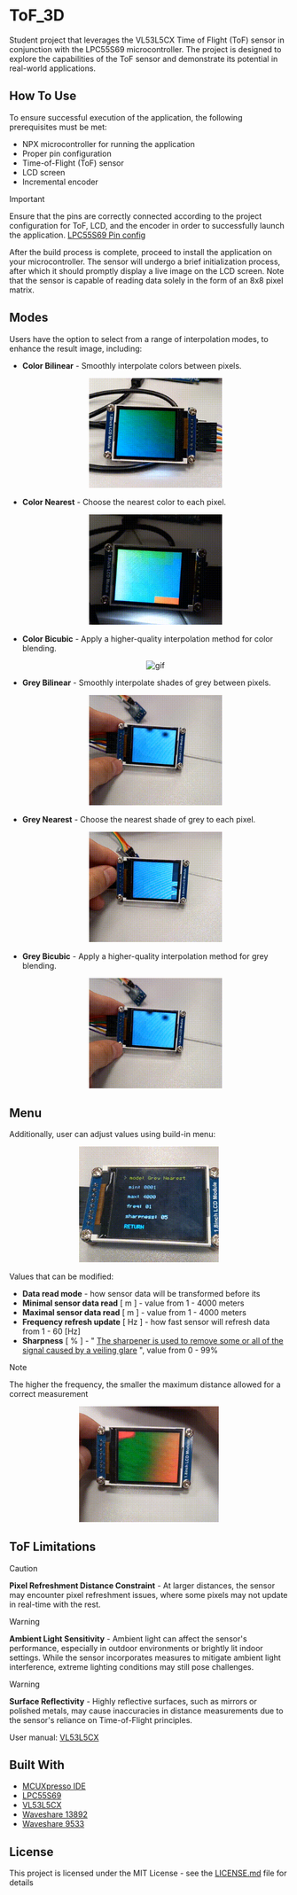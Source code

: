 # ToF_3D
Student project that leverages the VL53L5CX Time of Flight (ToF) sensor in conjunction with the LPC55S69 microcontroller. The project is designed to explore the capabilities of the ToF sensor and demonstrate its potential in real-world applications.

## How To Use

To ensure successful execution of the application, the following prerequisites must be met:

* NPX microcontroller for running the application
* Proper pin configuration
* Time-of-Flight (ToF) sensor
* LCD screen
* Incremental encoder

> [!IMPORTANT]
> Ensure that the pins are correctly connected according to the project configuration for ToF, LCD, and the encoder in order to successfully launch the application. [LPC55S69 Pin config](./Expansion%20Connectors.pdf)

After the build process is complete, proceed to install the application on your microcontroller. The sensor will undergo a brief initialization process, after which it should promptly display a live image on the LCD screen. Note that the sensor is capable of reading data solely in the form of an 8x8 pixel matrix.

## Modes

Users have the option to select from a range of interpolation modes, to enhance the result image, including:

* **Color Bilinear** - Smoothly interpolate colors between pixels.
<br><p align="center"><img src="./imgs/bilinear.gif" alt="gif" width="50%" height="50%"></p>

* **Color Nearest** - Choose the nearest color to each pixel.
<br><p align="center"><img src="./imgs/nearestNeighbour.gif" alt="gif" width="50%" height="50%"></p>

* **Color Bicubic** -  Apply a higher-quality interpolation method for color blending.
<br><p align="center"><img src="./imgs/biqubic.gif" alt="gif" width="50%" height="50%"></p>

* **Grey Bilinear** - Smoothly interpolate shades of grey between pixels.
 <br><p align="center"><img src="./imgs/bilinearGray.gif" alt="gif" width="50%" height="50%"></p>
 
* **Grey Nearest** - Choose the nearest shade of grey to each pixel.
<br><p align="center"><img src="./imgs/nearestGray.gif" alt="gif" width="50%" height="50%"></p>

* **Grey Bicubic** - Apply a higher-quality interpolation method for grey blending.
<br><p align="center"><img src="./imgs/bilinearGray.gif" alt="gif" width="50%" height="50%"></p>

## Menu
Additionally, user can adjust values using build-in menu:

<p align="center">
  <img src="./imgs/menu.gif" alt="menu" width="50%" height="50%">
</p>

Values that can be modified:
* **Data read mode** - how sensor data will be transformed before its
* **Minimal sensor data read** [ m ] - value from 1 - 4000 meters
* **Maximal sensor data read** [ m ] - value from 1 - 4000 meters
* **Frequency refresh update** [ Hz ] - how fast sensor will refresh data from 1 - 60 [Hz]
* **Sharpness** [ % ] - " [The sharpener is used to remove some or all of the signal caused by a veiling glare](https://www.st.com/resource/en/user_manual/um2884-a-guide-to-using-the-vl53l5cx-multizone-timeofflight-ranging-sensor-with-a-wide-field-of-view-ultra-lite-driver-uld-stmicroelectronics.pdf#page=10) ", value from 0 - 99%

> [!NOTE]
> The higher the frequency, the smaller the maximum distance allowed for a correct measurement

<p align="center">
  <img src="./imgs/menu2.gif" alt="menu" width="50%" height="50%">
</p>

## ToF Limitations

> [!CAUTION]
> **Pixel Refreshment Distance Constraint** - At larger distances, the sensor may encounter pixel refreshment issues, where some pixels may not update in real-time with the rest.

> [!WARNING]
> **Ambient Light Sensitivity** - Ambient light can affect the sensor's performance, especially in outdoor environments or brightly lit indoor settings. While the sensor incorporates measures to mitigate ambient light interference, extreme lighting conditions may still pose challenges.

> [!WARNING]
> **Surface Reflectivity** - Highly reflective surfaces, such as mirrors or polished metals, may cause inaccuracies in distance measurements due to the sensor's reliance on Time-of-Flight principles.

User manual: [VL53L5CX](https://www.st.com/resource/en/user_manual/um2884-a-guide-to-using-the-vl53l5cx-multizone-timeofflight-ranging-sensor-with-a-wide-field-of-view-ultra-lite-driver-uld-stmicroelectronics.pdf)

## Built With

* [MCUXpresso IDE](https://www.nxp.com/design/software/development-software/mcuxpresso-software-and-tools-/mcuxpresso-integrated-development-environment-ide:MCUXpresso-IDE)
* [LPC55S69](https://www.nxp.com/products/processors-and-microcontrollers/arm-microcontrollers/general-purpose-mcus/lpc5500-cortex-m33/high-efficiency-arm-cortex-m33-based-microcontroller-family:LPC55S6x)
* [VL53L5CX](https://www.st.com/en/imaging-and-photonics-solutions/vl53l5cx.html)
* [Waveshare 13892](https://botland.com.pl/wyswietlacze-lcd-tft-i-ips/10754-wyswietlacz-lcd-tft-kolorowy-18-128x160px-spi-waveshare-13892-5904422316600.html?cd=18298825651&ad=&kd=&gad_source=1&gclid=CjwKCAjw9IayBhBJEiwAVuc3fnzV9Mri-7Q6pY6htQ_bz5D1_3QTthhOibBEx9GWr2F2xUjPhQBVYxoC690QAvD_BwE)
* [Waveshare 9533](https://botland.com.pl/enkodery/4483-czujnik-obrotu-impulsator-enkoder-z-przyciskiem-modul-waveshare-9533-5904422366582.html?cd=20567593583&ad=&kd=&gad_source=1&gclid=CjwKCAjw9IayBhBJEiwAVuc3foN_4__QTdndCYP2mnJhBEWZfnRVu7XHFbJqB0fvRTm9RE0dJ6yIXBoCqvAQAvD_BwE)

## License

This project is licensed under the MIT License - see the [LICENSE.md](LICENSE.md) file for details
